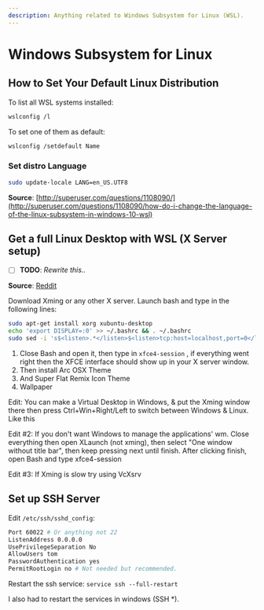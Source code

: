 ```yaml
---
description: Anything related to Windows Subsystem for Linux (WSL).
---
```


# Windows Subsystem for Linux

## How to Set Your Default Linux Distribution

To list all WSL systems installed:

```bash
wslconfig /l
```

To set one of them as default:

```bash
wslconfig /setdefault Name
```

### Set distro Language

```bash
sudo update-locale LANG=en_US.UTF8
```

**Source**: [http://superuser.com/questions/1108090/](http://superuser.com/questions/1108090/how-do-i-change-the-language-of-the-linux-subsystem-in-windows-10-wsl)

## Get a full Linux Desktop with WSL \(X Server setup\)

* [ ] **TODO**: _Rewrite this.._

**Source**: [Reddit](https://www.reddit.com/r/Windows10/comments/4ycxaz/the_new_linux_subsystem_is_pretty_good/)

Download Xming or any other X server. Launch bash and type in the following lines:

```bash
sudo apt-get install xorg xubuntu-desktop
echo 'export DISPLAY=:0' >> ~/.bashrc && . ~/.bashrc
sudo sed -i 's$<listen>.*</listen>$<listen>tcp:host=localhost,port=0</listen>$' /etc/dbus-1/session.conf
```

1. Close Bash and open it, then type in `xfce4-session` , if everything went right then the XFCE interface should show up in your X server window.
2. Then install Arc OSX Theme
3. And Super Flat Remix Icon Theme
4. Wallpaper

Edit: You can make a Virtual Desktop in Windows, & put the Xming window there then press Ctrl+Win+Right/Left to switch between Windows & Linux. Like this

Edit \#2: If you don't want Windows to manage the applications' wm. Close everything then open XLaunch \(not xming\), then select "One window without title bar", then keep pressing next until finish. After clicking finish, open Bash and type xfce4-session

Edit \#3: If Xming is slow try using VcXsrv

## Set up SSH Server

Edit `/etc/ssh/sshd_config`:

```bash
Port 60022 # Or anything not 22
ListenAddress 0.0.0.0
UsePrivilegeSeparation No
AllowUsers tom
PasswordAuthentication yes
PermitRootLogin no # Not needed but recommended.
```

Restart the ssh service: `service ssh --full-restart`

I also had to restart the services in windows \(SSH \*\).


